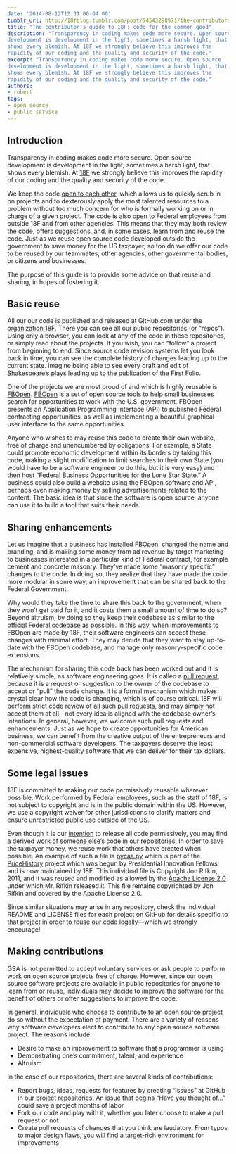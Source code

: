 ```yaml
---
date: '2014-08-12T12:31:00-04:00'
tumblr_url: http://18fblog.tumblr.com/post/94543290971/the-contributors-guide-to-18f-code-for-the-common
title: "The contributor's guide to 18F: code for the common good"
description: "Transparency in coding makes code more secure. Open source
development is development in the light, sometimes a harsh light, that
shows every blemish. At 18F we strongly believe this improves the
rapidity of our coding and the quality and security of the code."
excerpt: "Transparency in coding makes code more secure. Open source
development is development in the light, sometimes a harsh light, that
shows every blemish. At 18F we strongly believe this improves the
rapidity of our coding and the quality and security of the code."
authors:
- robert
tags:
- open source
- public service
---
```


Introduction
------------

Transparency in coding makes code more secure. Open source development
is development in the light, sometimes a harsh light, that shows every
blemish. At [18F](https://18f.gsa.gov/) we strongly believe this
improves the rapidity of our coding and the quality and security of the
code.

We keep the code [open to each other](https://github.com/18F), which
allows us to quickly scrub in on projects and to dexterously apply the
most talented resources to a problem without too much concern for who is
formally working on or in charge of a given project. The code is also
open to Federal employees from outside 18F and from other agencies. This
means that they may both review the code, offers suggestions, and, in
some cases, learn from and reuse the code. Just as we reuse open source
code developed outside the government to save money for the US taxpayer,
so too do we offer our code to be reused by our teammates, other
agencies, other governmental bodies, or citizens and businesses.

The purpose of this guide is to provide some advice on that reuse and
sharing, in hopes of fostering it.

Basic reuse
-----------

All our our code is published and released at GitHub.com under the
[organization 18F](https://github.com/18F/). There you can see all our
public repositories (or “repos”). Using only a browser, you can look at
any of the code in these repositories, or simply read about the
projects. If you wish, you can “follow” a project from beginning to end.
Since source code revision systems let you look back in time, you can
see the complete history of changes leading up to the current state.
Imagine being able to see every draft and edit of Shakespeare’s plays
leading up to the publication of the [First
Folio](https://en.wikipedia.org/wiki/First_Folio).

One of the projects we are most proud of and which is highly reusable is
[FBOpen](https://github.com/18F/fbopen).
[FBOpen](https://fbopen.gsa.gov/) is a set of open source tools to help
small businesses search for opportunities to work with the U.S.
government. FBOpen presents an Application Programming Interface (API)
to published Federal contracting opportunities, as well as implementing
a beautiful graphical user interface to the same opportunities.

Anyone who wishes to may reuse this code to create their own website,
free of charge and unencumbered by obligations. For example, a State
could promote economic development within its borders by taking this
code, making a slight modification to limit searches to their own State
(you would have to be a software engineer to do this, but it is very
easy) and then host “Federal Business Opportunities for the Lone Star
State.” A business could also build a website using the FBOpen software
and API, perhaps even making money by selling advertisements related to
the content. The basic idea is that since the software is open source,
anyone can use it to build a tool that suits their needs.

Sharing enhancements
--------------------

Let us imagine that a business has installed
[FBOpen](https://github.com/18F/fbopen), changed the name and branding,
and is making some money from ad revenue by target marketing to
businesses interested in a particular kind of Federal contract, for
example cement and concrete masonry. They’ve made some “masonry
specific” changes to the code. In doing so, they realize that they have
made the code more modular in some way, an improvement that can be
shared back to the Federal Government.

Why would they take the time to share this back to the government, when
they won’t get paid for it, and it costs them a small amount of time to
do so? Beyond altruism, by doing so they keep their codebase as similar
to the official Federal codebase as possible. In this way, when
improvements to FBOpen are made by 18F, their software engineers can
accept these changes with minimal effort. They may decide that they want
to stay up-to-date with the FBOpen codebase, and manage only
masonry-specific code extensions.

The mechanism for sharing this code back has been worked out and it is
relatively simple, as software engineering goes. It is called a [pull
request](https://help.github.com/articles/using-pull-requests), because
it is a request or suggestion to the owner of the codebase to accept or
“pull” the code change. It is a formal mechanism which makes crystal
clear how the code is changing, which is of course critical. 18F will
perform strict code review of all such pull requests, and may simply not
accept them at all—not every idea is aligned with the codebase owner’s
intentions. In general, however, we welcome such pull requests and
enhancements. Just as we hope to create opportunities for American
business, we can benefit from the creative output of the entrepreneurs
and non-commercial software developers. The taxpayers deserve the least
expensive, highest-quality software that we can deliver for their tax
dollars.

Some legal issues
-----------------

18F is committed to making our code permissively reusable wherever
possible. Work performed by Federal employees, such as the staff of 18F,
is not subject to copyright and is in the public domain within the US.
However, we use a copyright waiver for other jurisdictions to clarify
matters and ensure unrestricted public use outside of the US.

Even though it is our
[intention](https://18f.gsa.gov/2014/07/29/18f-an-open-source-team/) to
release all code permissively, you may find a derived work of someone
else’s code in our repositories. In order to save the taxpayer money, we
reuse work that others have created when possible. An example of such a
file is
[pycas.py](https://github.com/18F/PriceHistoryAuth/blob/master/pycas.py)
which is part of the
[PriceHistory](https://github.com/18F/PriceHistoryInstall) project which
was begun by Presidential Innovation Fellows and is now maintained by
18F. This individual file is Copyright Jon Rifkin, 2011, and it was
reused and modified as allowed by the [Apache License
2.0](https://www.apache.org/licenses/LICENSE-2.0) under which Mr. Rifkin
released it. This file remains copyrighted by Jon Rifkin and covered by
the Apache License 2.0.

Since similar situations may arise in any repository, check the
individual README and LICENSE files for each project on GitHub for
details specific to that project in order to reuse our code
legally—which we strongly encourage!

Making contributions
--------------------

GSA is not permitted to accept voluntary services or ask people to
perform work on open source projects free of charge. However, since our
open source software projects are available in public repositories for
anyone to learn from or reuse, individuals may decide to improve the
software for the benefit of others or offer suggestions to improve the
code.

In general, individuals who choose to contribute to an open source
project do so without the expectation of payment. There are a variety of
reasons why software developers elect to contribute to any open source
software project. The reasons include:

-   Desire to make an improvement to software that a programmer is using
-   Demonstrating one’s commitment, talent, and experience
-   Altruism

In the case of our repositories, there are several kinds of
contributions:

-   Report bugs, ideas, requests for features by creating “Issues” at
    GitHub in our project repositories. An issue that begins “Have you
    thought of…” could save a project months of labor
-   Fork our code and play with it, whether you later choose to make a
    pull request or not
-   Create pull requests of changes that you think are laudatory. From
    typos to major design flaws, you will find a target-rich environment
    for improvements
